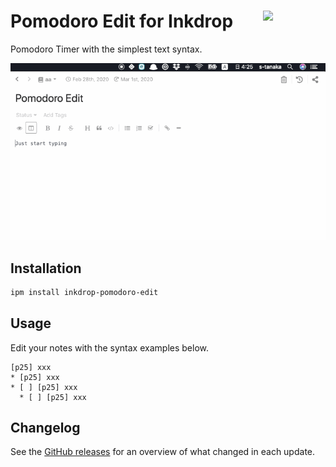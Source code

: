 # <img src="https://raw.githubusercontent.com/seachicken/pomodoro-edit-core/master/.github/logo.png" align="right" width="100"> Pomodoro Edit for Inkdrop

Pomodoro Timer with the simplest text syntax.

![Demonstration](https://github.com//seachicken/inkdrop-pomodoro-edit/blob/master/.github/demo.gif?raw=true)

## Installation

```sh
ipm install inkdrop-pomodoro-edit
```

## Usage

Edit your notes with the syntax examples below.

```
[p25] xxx
* [p25] xxx
* [ ] [p25] xxx
  * [ ] [p25] xxx
```

## Changelog

See the [GitHub releases](https://github.com/seachicken/inkdrop-pomodoro-edit/releases) for an overview of what changed in each update.
